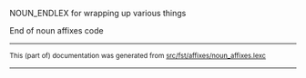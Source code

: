 

NOUN_ENDLEX for wrapping up various things

End of noun affixes code

* * *

<small>This (part of) documentation was generated from [src/fst/affixes/noun_affixes.lexc](https://github.com/giellalt/lang-cwd/blob/main/src/fst/affixes/noun_affixes.lexc)</small>

---


